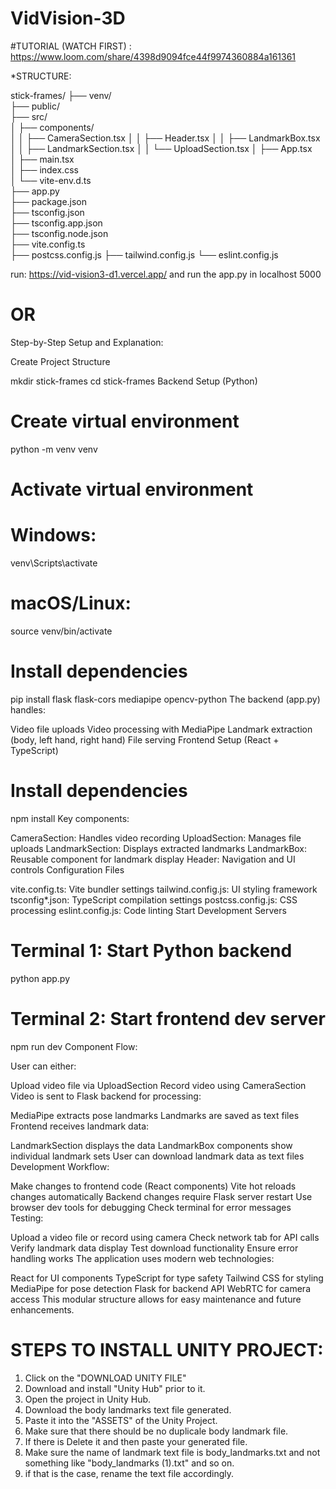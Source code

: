 #   VidVision-3D
#TUTORIAL (WATCH FIRST) : https://www.loom.com/share/4398d9094fce44f9974360884a161361


*STRUCTURE:

stick-frames/
├── venv/                   
├── public/                
├── src/                    
│   ├── components/         
│   │   ├── CameraSection.tsx
│   │   ├── Header.tsx
│   │   ├── LandmarkBox.tsx
│   │   ├── LandmarkSection.tsx
│   │   └── UploadSection.tsx
│   ├── App.tsx           
│   ├── main.tsx          
│   ├── index.css         
│   └── vite-env.d.ts     
├── app.py            
├── package.json         
├── tsconfig.json       
├── tsconfig.app.json   
├── tsconfig.node.json  
├── vite.config.ts     
├── postcss.config.js 
├── tailwind.config.js 
└── eslint.config.js   

run: https://vid-vision3-d1.vercel.app/
and run the app.py in localhost 5000

# OR

Step-by-Step Setup and Explanation:

Create Project Structure


mkdir stick-frames
cd stick-frames
Backend Setup (Python)


# Create virtual environment
python -m venv venv

# Activate virtual environment
# Windows:
venv\Scripts\activate
# macOS/Linux:
source venv/bin/activate

# Install dependencies
pip install flask flask-cors mediapipe opencv-python
The backend (app.py) handles:

Video file uploads
Video processing with MediaPipe
Landmark extraction (body, left hand, right hand)
File serving
Frontend Setup (React + TypeScript)


# Install dependencies
npm install
Key components:

CameraSection: Handles video recording
UploadSection: Manages file uploads
LandmarkSection: Displays extracted landmarks
LandmarkBox: Reusable component for landmark display
Header: Navigation and UI controls
Configuration Files

vite.config.ts: Vite bundler settings
tailwind.config.js: UI styling framework
tsconfig*.json: TypeScript compilation settings
postcss.config.js: CSS processing
eslint.config.js: Code linting
Start Development Servers


# Terminal 1: Start Python backend
python app.py

# Terminal 2: Start frontend dev server
npm run dev
Component Flow:

User can either:

Upload video file via UploadSection
Record video using CameraSection
Video is sent to Flask backend for processing:

MediaPipe extracts pose landmarks
Landmarks are saved as text files
Frontend receives landmark data:

LandmarkSection displays the data
LandmarkBox components show individual landmark sets
User can download landmark data as text files
Development Workflow:

Make changes to frontend code (React components)
Vite hot reloads changes automatically
Backend changes require Flask server restart
Use browser dev tools for debugging
Check terminal for error messages
Testing:

Upload a video file or record using camera
Check network tab for API calls
Verify landmark data display
Test download functionality
Ensure error handling works
The application uses modern web technologies:

React for UI components
TypeScript for type safety
Tailwind CSS for styling
MediaPipe for pose detection
Flask for backend API
WebRTC for camera access
This modular structure allows for easy maintenance and future enhancements.

# STEPS TO INSTALL UNITY PROJECT:
1. Click on the "DOWNLOAD UNITY FILE"
2. Download and install "Unity Hub" prior to it.
3. Open the project in Unity Hub.
4. Download the body landmarks text file generated.
5. Paste it into the "ASSETS" of the Unity Project.
6. Make sure that there should be no duplicale body landmark file.
7. If there is Delete it and then paste your generated file.
8. Make sure the name of landmark text file is body_landmarks.txt and not something like "body_landmarks (1).txt" and so on.
9. if that is the case, rename the text file accordingly.





